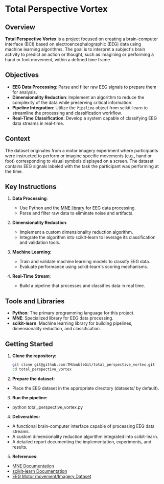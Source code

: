 # Total Perspective Vortex

## Overview

**Total Perspective Vortex** is a project focused on creating a brain-computer interface (BCI) based on electroencephalographic (EEG) data using machine learning algorithms. The goal is to interpret a subject's brain activity to predict an action or thought, such as imagining or performing a hand or foot movement, within a defined time frame.

## Objectives

- **EEG Data Processing**: Parse and filter raw EEG signals to prepare them for analysis.
- **Dimensionality Reduction**: Implement an algorithm to reduce the complexity of the data while preserving critical information.
- **Pipeline Integration**: Utilize the `Pipeline` object from scikit-learn to streamline the processing and classification workflow.
- **Real-Time Classification**: Develop a system capable of classifying EEG data streams in real-time.

## Context

The dataset originates from a motor imagery experiment where participants were instructed to perform or imagine specific movements (e.g., hand or foot) corresponding to visual symbols displayed on a screen. The dataset contains EEG signals labeled with the task the participant was performing at the time.

## Key Instructions

1. **Data Processing**: 
   - Use Python and the [MNE library](https://mne.tools/stable/index.html) for EEG data processing.
   - Parse and filter raw data to eliminate noise and artifacts.

2. **Dimensionality Reduction**: 
   - Implement a custom dimensionality reduction algorithm.
   - Integrate the algorithm into scikit-learn to leverage its classification and validation tools.

3. **Machine Learning**: 
   - Train and validate machine learning models to classify EEG data.
   - Evaluate performance using scikit-learn's scoring mechanisms.

4. **Real-Time Stream**: 
   - Build a pipeline that processes and classifies data in real time.

## Tools and Libraries

- **Python**: The primary programming language for this project.
- **MNE**: Specialized library for EEG data processing.
- **scikit-learn**: Machine learning library for building pipelines, dimensionality reduction, and classification.

## Getting Started

1. **Clone the repository:**
   ```bash
   git clone git@github.com:TMdoubleGit/total_perspective_vortex.git
   cd total_perspective_vortex

2. **Prepare the dataset:**

- Place the EEG dataset in the appropriate directory (datasets/ by default).

3. **Run the pipeline:**

- python total_perspective_vortex.py

4. **Deliverables:**

- A functional brain-computer interface capable of processing EEG data streams.
- A custom dimensionality reduction algorithm integrated into scikit-learn.
- A detailed report documenting the implementation, experiments, and results.

5. **References:**

- [MNE Documentation](https://mne.tools/stable/index.html)
- [scikit-learn Documentation](https://scikit-learn.org/stable/index.html)
- [EEG Motor movement/Imagery Dataset](https://physionet.org/content/eegmmidb/1.0.0/)